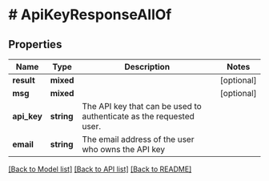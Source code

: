 # # ApiKeyResponseAllOf

## Properties

Name | Type | Description | Notes
------------ | ------------- | ------------- | -------------
**result** | **mixed** |  | [optional]
**msg** | **mixed** |  | [optional]
**api_key** | **string** | The API key that can be used to authenticate as the requested user. |
**email** | **string** | The email address of the user who owns the API key |

[[Back to Model list]](../../README.md#models) [[Back to API list]](../../README.md#endpoints) [[Back to README]](../../README.md)
